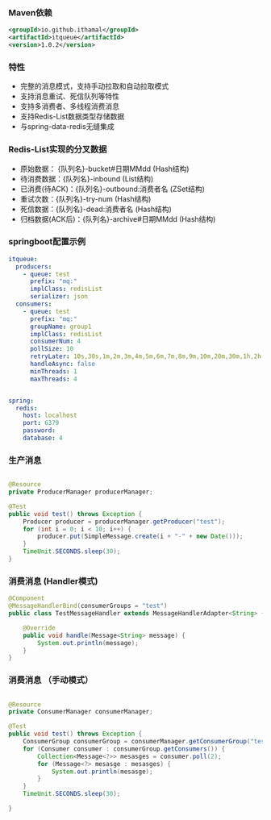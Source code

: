 ### Maven依赖
```xml
<groupId>io.github.ithamal</groupId>
<artifactId>itqueue</artifactId>
<version>1.0.2</version>
```

### 特性
- 完整的消息模式，支持手动拉取和自动拉取模式
- 支持消息重试、死信队列等特性
- 支持多消费者、多线程消费消息
- 支持Redis-List数据类型存储数据
- 与spring-data-redis无缝集成

### Redis-List实现的分叉数据
- 原始数据： {队列名}-bucket#日期MMdd (Hash结构)
- 待消费数据：{队列名}-inbound (List结构)
- 已消费(待ACK)：{队列名}-outbound:消费者名 (ZSet结构)
- 重试次数：{队列名}-try-num (Hash结构)
- 死信数据：{队列名}-dead:消费者名 (Hash结构)
- 归档数据(ACK后)：{队列名}-archive#日期MMdd (Hash结构)

### springboot配置示例
```yaml
itqueue:
  producers:
    - queue: test
      prefix: "mq:"
      implClass: redisList
      serializer: json
  consumers:
    - queue: test
      prefix: "mq:"
      groupName: group1
      implClass: redisList
      consumerNum: 4
      pollSize: 10
      retryLater: 10s,30s,1m,2m,3m,4m,5m,6m,7m,8m,9m,10m,20m,30m,1h,2h
      handleAsync: false
      minThreads: 1
      maxThreads: 4


spring:
  redis:
    host: localhost
    port: 6379
    password:
    database: 4

```

### 生产消息
```java

@Resource
private ProducerManager producerManager;

@Test
public void test() throws Exception {
    Producer producer = producerManager.getProducer("test");
    for (int i = 0; i < 10; i++) {
        producer.put(SimpleMessage.create(i + "-" + new Date()));
    }
    TimeUnit.SECONDS.sleep(30);
}
```

### 消费消息 (Handler模式)
```java
@Component
@MessageHandlerBind(consumerGroups = "test")
public class TestMessageHandler extends MessageHandlerAdapter<String> {

    @Override
    public void handle(Message<String> message) {
        System.out.println(message);
    }
}
```

### 消费消息 （手动模式）
```java

@Resource
private ConsumerManager consumerManager;

@Test
public void test() throws Exception {
    ConsumerGroup consumerGroup = consumerManager.getConsumerGroup("test");
    for (Consumer consumer : consumerGroup.getConsumers()) {
        Collection<Message<?>> mesasges = consumer.poll(2);
        for (Message<?> mesasge : mesasges) {
            System.out.println(mesasge);
        }
    }
    TimeUnit.SECONDS.sleep(30);

}
```

